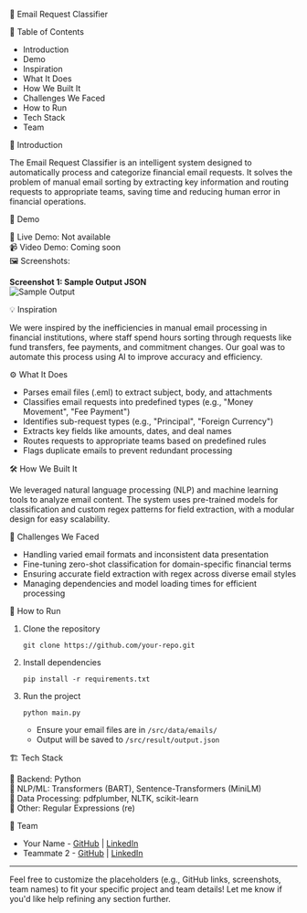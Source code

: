 🚀 Email Request Classifier

📌 Table of Contents
- Introduction
- Demo
- Inspiration
- What It Does
- How We Built It
- Challenges We Faced
- How to Run
- Tech Stack
- Team

🎯 Introduction

The Email Request Classifier is an intelligent system designed to automatically process and categorize financial email requests. It solves the problem of manual email sorting by extracting key information and routing requests to appropriate teams, saving time and reducing human error in financial operations.

🎥 Demo

🔗 Live Demo: Not available  
📹 Video Demo: Coming soon  
🖼️ Screenshots:  

**Screenshot 1: Sample Output JSON**  
![Sample Output](https://via.placeholder.com/600x400.png?text=Sample+JSON+Output)

💡 Inspiration

We were inspired by the inefficiencies in manual email processing in financial institutions, where staff spend hours sorting through requests like fund transfers, fee payments, and commitment changes. Our goal was to automate this process using AI to improve accuracy and efficiency.

⚙️ What It Does

- Parses email files (.eml) to extract subject, body, and attachments  
- Classifies email requests into predefined types (e.g., "Money Movement", "Fee Payment")  
- Identifies sub-request types (e.g., "Principal", "Foreign Currency")  
- Extracts key fields like amounts, dates, and deal names  
- Routes requests to appropriate teams based on predefined rules  
- Flags duplicate emails to prevent redundant processing  

🛠️ How We Built It

We leveraged natural language processing (NLP) and machine learning tools to analyze email content. The system uses pre-trained models for classification and custom regex patterns for field extraction, with a modular design for easy scalability.

🚧 Challenges We Faced

- Handling varied email formats and inconsistent data presentation  
- Fine-tuning zero-shot classification for domain-specific financial terms  
- Ensuring accurate field extraction with regex across diverse email styles  
- Managing dependencies and model loading times for efficient processing  

🏃 How to Run

1. Clone the repository  
   ```
   git clone https://github.com/your-repo.git
   ```
2. Install dependencies  
   ```
   pip install -r requirements.txt
   ```
3. Run the project  
   ```
   python main.py
   ```
   - Ensure your email files are in `/src/data/emails/`  
   - Output will be saved to `/src/result/output.json`  

🏗️ Tech Stack

🔹 Backend: Python  
🔹 NLP/ML: Transformers (BART), Sentence-Transformers (MiniLM)  
🔹 Data Processing: pdfplumber, NLTK, scikit-learn  
🔹 Other: Regular Expressions (re)  

👥 Team

- Your Name - [GitHub](https://github.com/your-username) | [LinkedIn](https://linkedin.com/in/your-profile)  
- Teammate 2 - [GitHub](https://github.com/teammate2) | [LinkedIn](https://linkedin.com/in/teammate2-profile)  

--- 

Feel free to customize the placeholders (e.g., GitHub links, screenshots, team names) to fit your specific project and team details! Let me know if you'd like help refining any section further.
